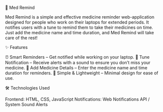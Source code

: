 💊 Med Remind

Med Remind is a simple and effective medicine reminder web-application designed for people who work on their laptops for extended periods. It notifies users with a tune to remind them to take their medicines on time. Just add the medicine name and time duration, and Med Remind will take care of the rest!

✨ Features

⏰ Smart Reminders – Get notified while working on your laptop.
🔔 Tune Notification – Receive alerts with a sound to ensure you don’t miss your medicine.
📝 Add Medicine Details – Enter the medicine name and time duration for reminders.
🎯 Simple & Lightweight – Minimal design for ease of use.


🛠 Technologies Used

Frontend: HTML, CSS, JavaScript
Notifications: Web Notifications API / System Sound Alerts
